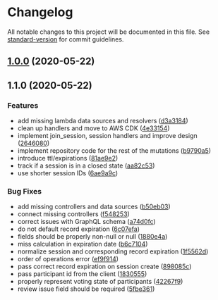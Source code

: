 # Changelog

All notable changes to this project will be documented in this file. See [standard-version](https://github.com/conventional-changelog/standard-version) for commit guidelines.

## [1.0.0](https://github.com/jmartinezhern/pointing_poker/compare/v1.1.0...v1.0.0) (2020-05-22)

## 1.1.0 (2020-05-22)


### Features

* add missing lambda data sources and resolvers ([d3a3184](https://github.com/jmartinezhern/pointing_poker/commit/d3a3184e3ad2a036068833f195e1dfbcb1bd8da1))
* clean up handlers and move to AWS CDK ([4e33154](https://github.com/jmartinezhern/pointing_poker/commit/4e331546f86fd123f1729b744f115cf348c66568))
* implement join_session, session handlers and improve design ([2646080](https://github.com/jmartinezhern/pointing_poker/commit/2646080673f7a6be9af6ab74bdfec5fb0573269b))
* implement repository code for the rest of the mutations ([b9790a5](https://github.com/jmartinezhern/pointing_poker/commit/b9790a58facfa8e8b3ef54a96455077fe394e21b))
* introduce ttl/expirations ([81ae9e2](https://github.com/jmartinezhern/pointing_poker/commit/81ae9e24e65cb71d047a16a10e4a64f3afa4ecf6))
* track if a session is in a closed state ([aa82c53](https://github.com/jmartinezhern/pointing_poker/commit/aa82c5369f4e584216075930606853a06e6d1dd3))
* use shorter session IDs ([6ae9a9c](https://github.com/jmartinezhern/pointing_poker/commit/6ae9a9c8f6e2da71d717694c654b456367ee31b8))


### Bug Fixes

* add missing controllers and data sources ([b50eb03](https://github.com/jmartinezhern/pointing_poker/commit/b50eb034bf77d45f8423496627e2adfc3e4ecc91))
* connect missing controllers ([f548253](https://github.com/jmartinezhern/pointing_poker/commit/f54825390ba5b67aca5a8938882f59d3cc5882ea))
* correct issues with GraphQL schema ([a74d0fc](https://github.com/jmartinezhern/pointing_poker/commit/a74d0fcce2f32b5201609cff3064f2afe230f671))
* do not default record expiration ([6c07efa](https://github.com/jmartinezhern/pointing_poker/commit/6c07efaff67df7098b8e8ad1bec83a258d55bb98))
* fields should be properly non-null or null ([1880e4a](https://github.com/jmartinezhern/pointing_poker/commit/1880e4aec3c578c1a3cfad371903d88d4972c400))
* miss calculation in expiration date ([b6c7104](https://github.com/jmartinezhern/pointing_poker/commit/b6c710467ec3881a7dd02dcc5bc98c814c560ff9))
* normalize session and corresponding record expiration ([1f5562d](https://github.com/jmartinezhern/pointing_poker/commit/1f5562d69e0c18e1ce38d4024b318da3f7b3bcf0))
* order of operations error ([ef9f914](https://github.com/jmartinezhern/pointing_poker/commit/ef9f9141d2adab4a21169df7ab818360cf9469a1))
* pass correct record expiration on session create ([898085c](https://github.com/jmartinezhern/pointing_poker/commit/898085cc39adbeb3fc5b3f132f8b2866b65319bd))
* pass participant id from the client ([1830555](https://github.com/jmartinezhern/pointing_poker/commit/18305556b136970f4a506b9581c2f0ca83d8c882))
* properly represent voting state of participants ([42267f9](https://github.com/jmartinezhern/pointing_poker/commit/42267f91c9406d5c44a0fbb9ddff5b423245662e))
* review issue field should be required ([5fbe361](https://github.com/jmartinezhern/pointing_poker/commit/5fbe36103e16c775d0258a0f20a654376b90817d))

